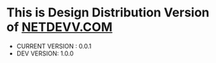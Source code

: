 # This is Design Distribution Version of [NETDEVV.COM](https://www.netdevv.com)

* CURRENT VERSION : 0.0.1
* DEV VERSION: 1.0.0
